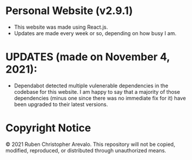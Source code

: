 # Personal Website (v2.9.1)

* This website was made using React.js.
* Updates are made every week or so, depending on how busy I am.

# UPDATES (made on November 4, 2021):

* Dependabot detected multiple vulenerable dependencies in the codebase for this website. I am happy to say that a majority of those dependencies (minus one since there was no immediate fix for it) have been upgraded to their latest versions. 

# Copyright Notice

© 2021 Ruben Christopher Arevalo. This repository will not be copied, modified, reproduced, or distributed through unauthorized means.
